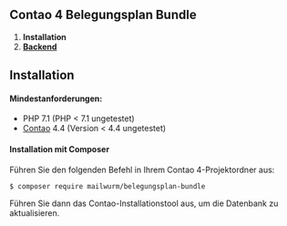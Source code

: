 ## Contao 4 Belegungsplan Bundle

1. **Installation**
2. [**Backend**](backend.md)

## Installation

#### Mindestanforderungen:

- PHP 7.1 (PHP < 7.1 ungetestet)
- [Contao](https://github.com/contao/managed-edition) 4.4 (Version < 4.4 ungetestet)


#### Installation mit Composer

Führen Sie den folgenden Befehl in Ihrem Contao 4-Projektordner aus:

    $ composer require mailwurm/belegungsplan-bundle


Führen Sie dann das Contao-Installationstool aus, um die Datenbank zu aktualisieren.
